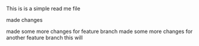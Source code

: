 This is is a simple read me file

made changes

made some more changes for feature branch
made some more changes for another feature branch this will
